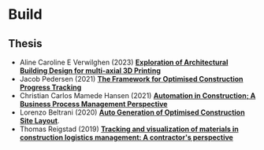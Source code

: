 # Build

## Thesis
* Aline Caroline E Verwilghen (2023) [**Exploration of Architectural Building Design for multi-axial 3D Printing**](https://findit.dtu.dk/en/catalog/64c6fc27c51ad51f4f141715)
* Jacob Pedersen (2021) [**The Framework for Optimised Construction Progress Tracking**](https://findit.dtu.dk/en/catalog/604f4eb8d9001d0165750e3b)
* Christian Carlos Mamede Hansen (2021) [**Automation in Construction; A Business Process Management Perspective**](https://findit.dtu.dk/en/catalog/60421fb4d9001d016e358134)
* Lorenzo Beltrani (2020) [**Auto Generation of Optimised Construction Site Layout**](https://findit.dtu.dk/en/catalog/5f60a17cd9001d01706cbd38).
* Thomas Reigstad (2019) [**Tracking and visualization of materials in construction logistics management: A contractor's perspective**](https://findit.dtu.dk/en/catalog/5d3d8337d9001d32f558c11f)
